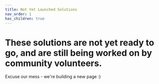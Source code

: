 ```yaml
---
title: Not Yet Launched Solutions
nav_order: 1
has_children: true
---
```


# These solutions are not yet ready to go, and are still being worked on by community volunteers.

Excuse our mess - we're building a new page :)
